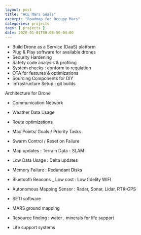 ```yaml
---
layout: post
title: "ACE Mars Goals"
excerpt: "Roadmap for Occupy Mars"
categories: projects
tags: [ projects ]
date: 2020-01-01T08:08:50-04:00
---
```


* Build Drone as a Service (DaaS) platform
* Plug & Play software for available drones
* Security Hardening
* Safety code analysis & profiling
* System checks : conform to regulation
* OTA for features & optimizations
* Sourcing Components for DIY
* Infrastructure Setup : git builds

Architecture for Drone
* Communication Network
* Weather Data Usage
* Route optimizations
* Max Points/ Goals / Priority Tasks
* Swarm Control / Reset on Failure
* Map updates : Terrain Data - SLAM
* Low Data Usage : Delta updates
* Memory Failure : Redundant Disks
* Bluetooth Beacons _ Low cost : Low fidelity WIFI
* Autonomous Mapping Sensor : Radar, Sonar, Lidar, RTK-GPS



* SETI software
* MARS ground mapping
* Resource finding : water , minerals for life support
* Life support systems

